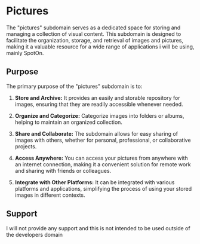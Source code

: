 # Pictures

The "pictures" subdomain serves as a dedicated space for storing and managing a collection of visual content. This subdomain is designed to facilitate the organization, storage, and retrieval of images and pictures, making it a valuable resource for a wide range of applications i will be using, mainly SpotOn.

## Purpose

The primary purpose of the "pictures" subdomain is to:

1. **Store and Archive:** It provides an easily and storable repository for images, ensuring that they are readily accessible whenever needed.

2. **Organize and Categorize:** Categorize images into folders or albums, helping to maintain an organized collection.

3. **Share and Collaborate:** The subdomain allows for easy sharing of images with others, whether for personal, professional, or collaborative projects.

4. **Access Anywhere:** You can access your pictures from anywhere with an internet connection, making it a convenient solution for remote work and sharing with friends or colleagues.

5. **Integrate with Other Platforms:** It can be integrated with various platforms and applications, simplifying the process of using your stored images in different contexts.

## Support

I will not provide any support and this is not intended to be used outside of the developers domain
